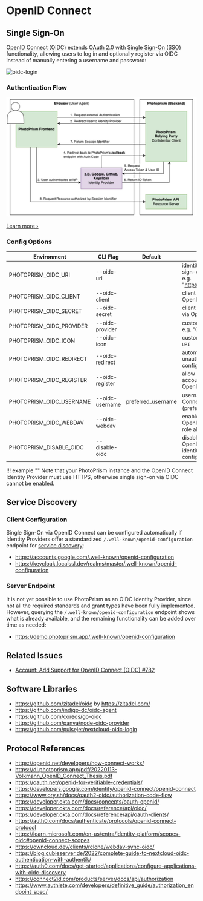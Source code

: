 # OpenID Connect

## Single Sign-On

[OpenID Connect (OIDC)](https://openid.net/developers/how-connect-works/) extends [OAuth 2.0](oauth2.md) with [Single Sign-On (SSO)](https://developer.okta.com/docs/reference/api/oidc/#userinfo) functionality, allowing users to log in and optionally register via OIDC instead of manually entering a username and password:

![oidc-login](https://github.com/photoprism/photoprism/assets/301686/58e89668-2404-4973-8f6a-e228be389e6c)

### Authentication Flow

![oidc-sso-flow](img/oidc-sso-flow.jpg)

[Learn more ›](https://dl.photoprism.app/pdf/20220113-Volkmann_OpenID_Connect_Thesis.pdf)

### Config Options

| Environment              | CLI Flag        | Default            | Description                                                                                        |
|--------------------------|-----------------|--------------------|----------------------------------------------------------------------------------------------------|
| PHOTOPRISM_OIDC_URI      | --oidc-uri      |                    | identity provider `URI` for single sign-on via OpenID Connect, e.g. "https://accounts.google.com/" |
| PHOTOPRISM_OIDC_CLIENT   | --oidc-client   |                    | client `ID` for single sign-on via OpenID Connect                                                  |
| PHOTOPRISM_OIDC_SECRET   | --oidc-secret   |                    | client `SECRET` for single sign-on via OpenID Connect                                              |
| PHOTOPRISM_OIDC_PROVIDER | --oidc-provider |                    | custom identity provider `NAME`, e.g. "Google"                                                     |
| PHOTOPRISM_OIDC_ICON     | --oidc-icon     |                    | custom identity provider icon `URI`                                                                |
| PHOTOPRISM_OIDC_REDIRECT | --oidc-redirect |                    | automatically redirect unauthenticated users to the configured identity provider                   |
| PHOTOPRISM_OIDC_REGISTER | --oidc-register |                    | allow new users to create an account when they sign in with OpenID Connect                         |
| PHOTOPRISM_OIDC_USERNAME | --oidc-username | preferred_username | username `CLAIM` for OpenID Connect users (preferred_username, email)                              |
| PHOTOPRISM_OIDC_WEBDAV   | --oidc-webdav   |                    | enable WebDAV for new OpenID Connect users if their role allows it                                 |
| PHOTOPRISM_DISABLE_OIDC  | --disable-oidc  |                    | disable single sign-on via OpenID Connect, even if an identity provider has been configured        |


!!! example ""
    Note that your PhotoPrism instance and the OpenID Connect Identity Provider must use HTTPS, otherwise single sign-on via OIDC cannot be enabled.

## Service Discovery

### Client Configuration

Single Sign-On via OpenID Connect can be configured automatically if Identity Providers offer a standardized `/.well-known/openid-configuration` endpoint for [service discovery](https://developer.okta.com/docs/reference/api/oidc/#well-known-oauth-authorization-server):

- <https://accounts.google.com/.well-known/openid-configuration>
- <https://keycloak.localssl.dev/realms/master/.well-known/openid-configuration>

### Server Endpoint

It is not yet possible to use PhotoPrism as an OIDC Identity Provider, since not all the required standards and grant types have been fully implemented. However, querying the `/.well-known/openid-configuration` endpoint shows what is already available, and the remaining functionality can be added over time as needed:

- <https://demo.photoprism.app/.well-known/openid-configuration>

## Related Issues

- [Account: Add Support for OpenID Connect (OIDC) #782](https://github.com/photoprism/photoprism/issues/782)

## Software Libraries

- https://github.com/zitadel/oidc by https://zitadel.com/
- https://github.com/indigo-dc/oidc-agent
- https://github.com/coreos/go-oidc
- https://github.com/panva/node-oidc-provider
- https://github.com/pulsejet/nextcloud-oidc-login

## Protocol References

- https://openid.net/developers/how-connect-works/
- https://dl.photoprism.app/pdf/20220113-Volkmann_OpenID_Connect_Thesis.pdf
- https://oauth.net/openid-for-verifiable-credentials/
- https://developers.google.com/identity/openid-connect/openid-connect
- https://www.ory.sh/docs/oauth2-oidc/authorization-code-flow
- https://developer.okta.com/docs/concepts/oauth-openid/
- https://developer.okta.com/docs/reference/api/oidc/
- https://developer.okta.com/docs/reference/api/oauth-clients/
- https://auth0.com/docs/authenticate/protocols/openid-connect-protocol
- https://learn.microsoft.com/en-us/entra/identity-platform/scopes-oidc#openid-connect-scopes
- https://owncloud.dev/clients/rclone/webdav-sync-oidc/
- https://blog.cubieserver.de/2022/complete-guide-to-nextcloud-oidc-authentication-with-authentik/
- https://auth0.com/docs/get-started/applications/configure-applications-with-oidc-discovery
- https://connect2id.com/products/server/docs/api/authorization
- https://www.authlete.com/developers/definitive_guide/authorization_endpoint_spec/
